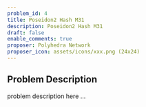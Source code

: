 ```yaml
---
problem_id: 4
title: Poseidon2 Hash M31
description: Poseidon2 Hash M31
draft: false
enable_comments: true
proposer: Polyhedra Network
proposer_icon: assets/icons/xxx.png (24x24)
---
```


## Problem Description

problem description here ...
